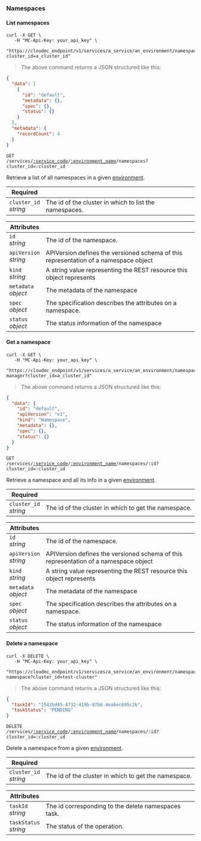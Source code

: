 ### Namespaces

<!-------------------- LIST NAMESPACES -------------------->

#### List namespaces

```shell
curl -X GET \
   -H "MC-Api-Key: your_api_key" \
   "https://cloudmc_endpoint/v1/services/a_service/an_environment/namespaces?cluster_id=a_cluster_id"
```

> The above command returns a JSON structured like this:

```json
{
  "data": [
    {
      "id": "default",
      "metadata": {},
      "spec": {},
      "status": {}
    }
  ],
  "metadata": {
    "recordCount": 4
  }
}
```

<code>GET /services/<a href="#administration-service-connections">:service_code</a>/<a href="#administration-environments">:environment_name</a>/namespaces?cluster_id=:cluster_id</code>

Retrieve a list of all namespaces in a given [environment](#administration-environments).

| Required                   | &nbsp;                                                 |
| -------------------------- | ------------------------------------------------------ |
| `cluster_id` <br/>_string_ | The id of the cluster in which to list the namespaces. |

| Attributes                 | &nbsp;                                                                               |
| -------------------------- | ------------------------------------------------------------------------------------ |
| `id` <br/>_string_         | The id of the namespace.                                                             |
| `apiVersion` <br/>_string_ | APIVersion defines the versioned schema of this representation of a namespace object |
| `kind` <br/>_string_       | A string value representing the REST resource this object represents                 |
| `metadata` <br/>_object_   | The metadata of the namespace                                                        |
| `spec`<br/>_object_        | The specification describes the attributes on a namespace.                           |
| `status`<br/>_object_      | The status information of the namespace                                              |

<!-------------------- GET A NAMESPACE -------------------->

#### Get a namespace

```shell
curl -X GET \
   -H "MC-Api-Key: your_api_key" \
   "https://cloudmc_endpoint/v1/services/a_service/an_environment/namespaces/cert-manager?cluster_id=a_cluster_id"
```

> The above command returns a JSON structured like this:

```json
{
  "data": {
    "id": "default",
    "apiVersion": "v1",
    "kind": "Namespace",
    "metadata": {},
    "spec": {},
    "status": {}
  }
}
```

<code>GET /services/<a href="#administration-service-connections">:service_code</a>/<a href="#administration-environments">:environment_name</a>/namespaces/:id?cluster_id=:cluster_id</code>

Retrieve a namespace and all its info in a given [environment](#administration-environments).

| Required                   | &nbsp;                                               |
| -------------------------- | ---------------------------------------------------- |
| `cluster_id` <br/>_string_ | The id of the cluster in which to get the namespace. |

| Attributes                 | &nbsp;                                                                               |
| -------------------------- | ------------------------------------------------------------------------------------ |
| `id` <br/>_string_         | The id of the namespace.                                                             |
| `apiVersion` <br/>_string_ | APIVersion defines the versioned schema of this representation of a namespace object |
| `kind` <br/>_string_       | A string value representing the REST resource this object represents                 |
| `metadata` <br/>_object_   | The metadata of the namespace                                                        |
| `spec`<br/>_object_        | The specification describes the attributes on a namespace.                           |
| `status`<br/>_object_      | The status information of the namespace                                              |

<!-------------------- DELETE A NAMESPACE -------------------->

#### Delete a namespace

```shell
curl -X DELETE \
   -H "MC-Api-Key: your_api_key" \
   "https://cloudmc_endpoint/v1/services/a_service/an_environment/namespaces/test-namespace?cluster_id=test-cluster"
```

> The above command returns a JSON structured like this:

```json
{
  "taskId": "1542bd45-4732-419b-87b6-4ea6ec695c2b",
  "taskStatus": "PENDING"
}
```

<code>DELETE /services/<a href="#administration-service-connections">:service_code</a>/<a href="#administration-environments">:environment_name</a>/namespaces/:id?cluster_id=:cluster_id</code>

Delete a namespace from a given [environment](#administration-environments).

| Required                   | &nbsp;                                               |
| -------------------------- | ---------------------------------------------------- |
| `cluster_id` <br/>_string_ | The id of the cluster in which to get the namespace. |

| Attributes                 | &nbsp;                                              |
| -------------------------- | --------------------------------------------------- |
| `taskId` <br/>_string_     | The id corresponding to the delete namespaces task. |
| `taskStatus` <br/>_string_ | The status of the operation.                        |
